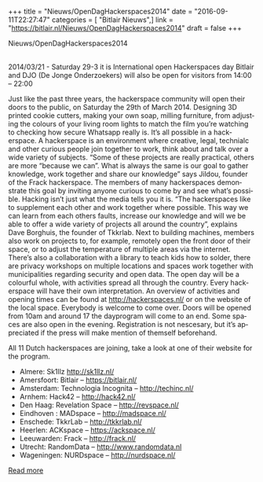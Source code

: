+++
title = "Nieuws/OpenDagHackerspaces2014"
date = "2016-09-11T22:27:47"
categories = [ "Bitlair Nieuws",]
link = "https://bitlair.nl/Nieuws/OpenDagHackerspaces2014"
draft = false
+++

<div class="mw-content-ltr mw-parser-output" dir="ltr" lang="en"><p><a class="mw-selflink selflink">Nieuws/OpenDagHackerspaces2014</a>
</p></div><div class="mw-content-ltr mw-parser-output" dir="ltr" lang="en"><p><br />
2014/03/21 - Saturday 29-3 it is International open Hackerspaces day
Bitlair and DJO (De Jonge Onderzoekers) will also be open for visitors  from 14:00 – 22:00
</p><p>Just like the past three years, the hackerspace community will open their doors to the public, on Saturday the 29th of March 2014.
Designing 3D printed cookie cutters, making your own soap, milling furniture, from adjusting the colours of your living room lights to match the film you’re watching to checking how secure Whatsapp really is. It’s all possible in a hackerspace.
A hackerspace is an environment where creative, legal, technialc and other curious people join together to work, think about and talk over a wide variety of subjects. “Some of these projects are really practical, others are more “because we can”. What is always the same is our goal to gather knowledge, work together and share our knowledge” says Jildou, founder of the Frack hackerspace.
The members of many hackerspaces demonstrate this goal by inviting anyone curious  to come by and see what’s possible. Hacking isn’t just what the media tells you it is.
“The hackerspaces like to supplement each other and work together where possible. This way we can learn from each others faults, increase our knowledge and will we be able to offer a wide variety of projects all around the country”, explains Dave Borghuis, the founder of Tkkrlab.
Next to building machines, members also work on projects to, for example, remotely open the front door of their space, or to adjust the temperature of multiple areas via the internet. There’s also a collaboration with a library to teach kids how to solder, there are privacy workshops on multiple locations and spaces work together with municipalities regarding security and open data.
The open day will be a colourful whole, with activities spread all through the country. Every hackerspace will have their own interpretation. An overview of activities and opening times can be found at <a class="external free" href="http://hackerspaces.nl/" rel="nofollow">http://hackerspaces.nl/</a> or on the website of the local space.
Everybody is welcome to come over. Doors will be opened from 10am and around 17 the dayprogram will come to an end. Some spaces are also open in the evening.
Registration is not nescesary, but it’s appreciated if the press will make mention of themself beforehand.
</p><p>All 11 Dutch hackerspaces are joining, take a look at one of their website for the program.
</p>
<ul><li>Almere: Sk1llz  <a class="external free" href="http://sk1llz.nl/" rel="nofollow">http://sk1llz.nl/</a></li>
<li>Amersfoort: Bitlair – <a class="external free" href="https://bitlair.nl/" rel="nofollow">https://bitlair.nl/</a></li>
<li>Amsterdam: Technologia Incognita – <a class="external free" href="http://techinc.nl/" rel="nofollow">http://techinc.nl/</a></li>
<li>Arnhem: Hack42 – <a class="external free" href="http://hack42.nl/" rel="nofollow">http://hack42.nl/</a></li>
<li>Den Haag: Revelation Space – <a class="external free" href="http://revspace.nl/" rel="nofollow">http://revspace.nl/</a></li>
<li>Eindhoven&#160;: MADspace – <a class="external free" href="http://madspace.nl/" rel="nofollow">http://madspace.nl/</a></li>
<li>Enschede: TkkrLab – <a class="external free" href="http://tkkrlab.nl/" rel="nofollow">http://tkkrlab.nl/</a></li>
<li>Heerlen: ACKspace – <a class="external free" href="https://ackspace.nl/" rel="nofollow">https://ackspace.nl/</a></li>
<li>Leeuwarden: Frack – <a class="external free" href="http://frack.nl/" rel="nofollow">http://frack.nl/</a></li>
<li>Utrecht: RandomData – <a class="external free" href="http://www.randomdata.nl" rel="nofollow">http://www.randomdata.nl</a></li>
<li>Wageningen: NURDspace – <a class="external free" href="http://nurdspace.nl/" rel="nofollow">http://nurdspace.nl/</a></li></ul></div>

[Read more](https://bitlair.nl/Nieuws/OpenDagHackerspaces2014)